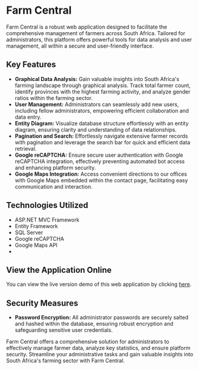 # Farm Central

Farm Central is a robust web application designed to facilitate the comprehensive management of farmers across South Africa. Tailored for administrators, this platform offers powerful tools for data analysis and user management, all within a secure and user-friendly interface.

## Key Features

- **Graphical Data Analysis:** Gain valuable insights into South Africa's farming landscape through graphical analysis. Track total farmer count, identify provinces with the highest farming activity, and analyze gender ratios within the farming sector.
- **User Management:** Administrators can seamlessly add new users, including fellow administrators, empowering efficient collaboration and data entry.
- **Entity Diagram:** Visualize database structure effortlessly with an entity diagram, ensuring clarity and understanding of data relationships.
- **Pagination and Search:** Effortlessly navigate extensive farmer records with pagination and leverage the search bar for quick and efficient data retrieval.
- **Google reCAPTCHA:** Ensure secure user authentication with Google reCAPTCHA integration, effectively preventing automated bot access and enhancing platform security.
- **Google Maps Integration:** Access convenient directions to our offices with Google Maps embedded within the contact page, facilitating easy communication and interaction.

## Technologies Utilized

- ASP.NET MVC Framework
- Entity Framework
- SQL Server
- Google reCAPTCHA
- Google Maps API
- 
## View the Application Online
You can view the live version demo of this web application by clicking [here](https://youtu.be/5NSiFOMys-c?si=kGfxZuKouxZ2S2S4).
## Security Measures

- **Password Encryption:** All administrator passwords are securely salted and hashed within the database, ensuring robust encryption and safeguarding sensitive user credentials.

Farm Central offers a comprehensive solution for administrators to effectively manage farmer data, analyze key statistics, and ensure platform security. Streamline your administrative tasks and gain valuable insights into South Africa's farming sector with Farm Central.
